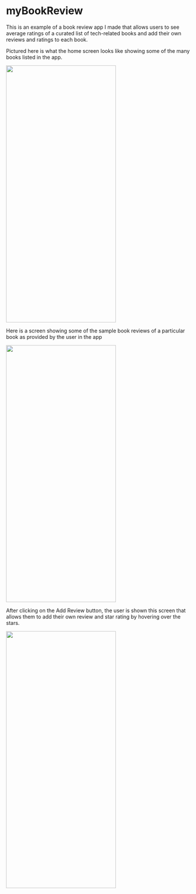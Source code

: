 # myBookReview

This is an example of a book review app I made that allows users to see average ratings of a curated list of tech-related books and add their own reviews and ratings to each book.

Pictured here is what the home screen looks like showing some of the many books listed in the app.

<img src="https://github.com/andrewkyong/myBookReview/blob/master/ScreenshotPictures/Simulator%20Screen%20Shot%20-%20iPhone%20X%CA%80%20-%202019-07-31%20at%2014.30.48.png" align="center" height="700" width="300" >




Here is a screen showing some of the sample book reviews of a particular book as provided by the user in the app

<img src="https://github.com/andrewkyong/myBookReview/blob/master/ScreenshotPictures/Simulator%20Screen%20Shot%20-%20iPhone%20X%CA%80%20-%202019-07-31%20at%2014.31.10.png" align="center" height="700" width="300" >


After clicking on the Add Review button, the user is shown this screen that allows them to add their own review and star rating by hovering over the stars. 

<img src="https://github.com/andrewkyong/myBookReview/blob/master/ScreenshotPictures/Simulator%20Screen%20Shot%20-%20iPhone%20X%CA%80%20-%202019-07-31%20at%2014.31.28.png" align="center" height="700" width="300" >
